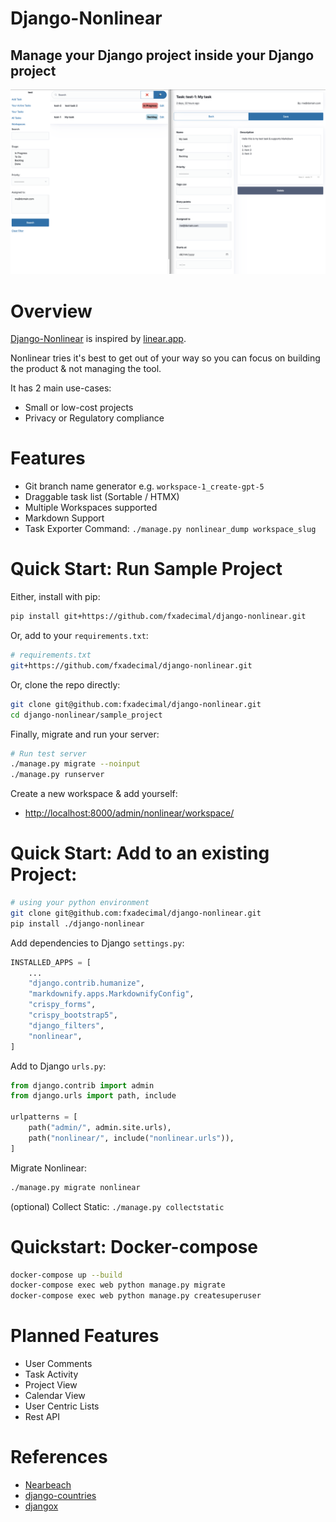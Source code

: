 # Django-Nonlinear

## Manage your Django project inside your Django project


![screenshot.png](screenshot.png)


Overview
========

[Django-Nonlinear](https://github.com/fxadecimal/django-nonlinear) is inspired by [linear.app](https://linear.app).


Nonlinear tries it's best to get out of your way so you can focus on building the product & not managing the tool.

It has 2 main use-cases:

- Small or low-cost projects
- Privacy or Regulatory compliance


Features
========


- Git branch name generator e.g. `workspace-1_create-gpt-5`
- Draggable task list (Sortable / HTMX)
- Multiple Workspaces supported
- Markdown Support
- Task Exporter Command: `./manage.py nonlinear_dump workspace_slug`



Quick Start: Run Sample Project
===============================


Either, install with pip:

```sh
pip install git+https://github.com/fxadecimal/django-nonlinear.git
```

Or, add to your `requirements.txt`:

```sh
# requirements.txt
git+https://github.com/fxadecimal/django-nonlinear.git
```

Or, clone the repo directly:

```sh
git clone git@github.com:fxadecimal/django-nonlinear.git
cd django-nonlinear/sample_project
```

Finally, migrate and run your server:

```sh
# Run test server
./manage.py migrate --noinput
./manage.py runserver
```

Create a new workspace & add yourself:

- [http://localhost:8000/admin/nonlinear/workspace/](http://localhost:8000/admin/nonlinear/workspace/)


Quick Start: Add to an existing Project:
========================================

```sh
# using your python environment
git clone git@github.com:fxadecimal/django-nonlinear.git
pip install ./django-nonlinear
```

Add dependencies to Django `settings.py`:

```py
INSTALLED_APPS = [
    ...
    "django.contrib.humanize",
    "markdownify.apps.MarkdownifyConfig",
    "crispy_forms",
    "crispy_bootstrap5",
    "django_filters",
    "nonlinear",
]
```

Add to Django `urls.py`:

```py
from django.contrib import admin
from django.urls import path, include

urlpatterns = [
    path("admin/", admin.site.urls),
    path("nonlinear/", include("nonlinear.urls")),
]
```

Migrate Nonlinear:

```sh
./manage.py migrate nonlinear
```

(optional) Collect Static: `./manage.py collectstatic`


Quickstart: Docker-compose
==========================

```sh
docker-compose up --build
docker-compose exec web python manage.py migrate
docker-compose exec web python manage.py createsuperuser
```


Planned Features
================

- User Comments
- Task Activity
- Project View
- Calendar View
- User Centric Lists
- Rest API


References
==========

- [Nearbeach](https://github.com/nearbeach/NearBeach/)
- [django-countries](https://github.com/SmileyChris/django-countries)
- [djangox](https://github.com/wsvincent/djangox)